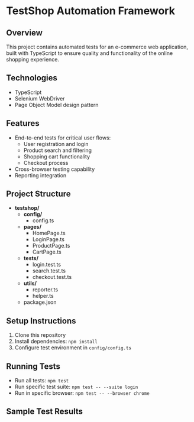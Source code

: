 # TestShop Automation Framework

## Overview
This project contains automated tests for an e-commerce web application, built with TypeScript to ensure quality and functionality of the online shopping experience.

## Technologies
- TypeScript
- Selenium WebDriver 
- Page Object Model design pattern

## Features
- End-to-end tests for critical user flows:
  - User registration and login
  - Product search and filtering
  - Shopping cart functionality
  - Checkout process
- Cross-browser testing capability
- Reporting integration

## Project Structure


- **testshop/**
  - **config/**
    - config.ts
  - **pages/**
    - HomePage.ts
    - LoginPage.ts
    - ProductPage.ts
    - CartPage.ts
  - **tests/**
    - login.test.ts
    - search.test.ts
    - checkout.test.ts
  - **utils/**
    - reporter.ts
    - helper.ts
  - package.json


## Setup Instructions
1. Clone this repository
2. Install dependencies: `npm install`
3. Configure test environment in `config/config.ts`

## Running Tests
- Run all tests: `npm test`
- Run specific test suite: `npm test -- --suite login`
- Run in specific browser: `npm test -- --browser chrome`

## Sample Test Results

